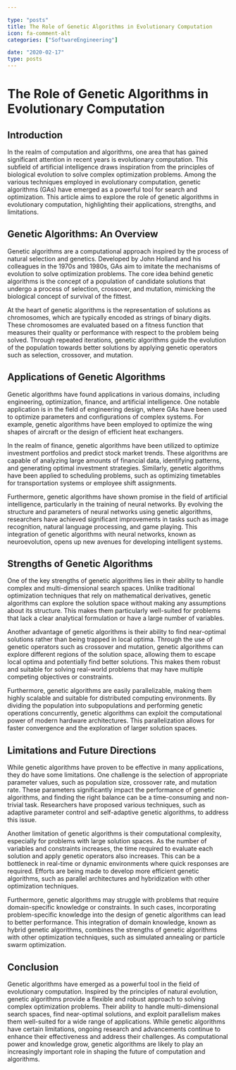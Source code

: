 ```yaml
---

type: "posts"
title: The Role of Genetic Algorithms in Evolutionary Computation
icon: fa-comment-alt
categories: ["SoftwareEngineering"]

date: "2020-02-17"
type: posts
---
```





# The Role of Genetic Algorithms in Evolutionary Computation

## Introduction

In the realm of computation and algorithms, one area that has gained significant attention in recent years is evolutionary computation. This subfield of artificial intelligence draws inspiration from the principles of biological evolution to solve complex optimization problems. Among the various techniques employed in evolutionary computation, genetic algorithms (GAs) have emerged as a powerful tool for search and optimization. This article aims to explore the role of genetic algorithms in evolutionary computation, highlighting their applications, strengths, and limitations.

## Genetic Algorithms: An Overview

Genetic algorithms are a computational approach inspired by the process of natural selection and genetics. Developed by John Holland and his colleagues in the 1970s and 1980s, GAs aim to imitate the mechanisms of evolution to solve optimization problems. The core idea behind genetic algorithms is the concept of a population of candidate solutions that undergo a process of selection, crossover, and mutation, mimicking the biological concept of survival of the fittest.

At the heart of genetic algorithms is the representation of solutions as chromosomes, which are typically encoded as strings of binary digits. These chromosomes are evaluated based on a fitness function that measures their quality or performance with respect to the problem being solved. Through repeated iterations, genetic algorithms guide the evolution of the population towards better solutions by applying genetic operators such as selection, crossover, and mutation.

## Applications of Genetic Algorithms

Genetic algorithms have found applications in various domains, including engineering, optimization, finance, and artificial intelligence. One notable application is in the field of engineering design, where GAs have been used to optimize parameters and configurations of complex systems. For example, genetic algorithms have been employed to optimize the wing shapes of aircraft or the design of efficient heat exchangers.

In the realm of finance, genetic algorithms have been utilized to optimize investment portfolios and predict stock market trends. These algorithms are capable of analyzing large amounts of financial data, identifying patterns, and generating optimal investment strategies. Similarly, genetic algorithms have been applied to scheduling problems, such as optimizing timetables for transportation systems or employee shift assignments.

Furthermore, genetic algorithms have shown promise in the field of artificial intelligence, particularly in the training of neural networks. By evolving the structure and parameters of neural networks using genetic algorithms, researchers have achieved significant improvements in tasks such as image recognition, natural language processing, and game playing. This integration of genetic algorithms with neural networks, known as neuroevolution, opens up new avenues for developing intelligent systems.

## Strengths of Genetic Algorithms

One of the key strengths of genetic algorithms lies in their ability to handle complex and multi-dimensional search spaces. Unlike traditional optimization techniques that rely on mathematical derivatives, genetic algorithms can explore the solution space without making any assumptions about its structure. This makes them particularly well-suited for problems that lack a clear analytical formulation or have a large number of variables.

Another advantage of genetic algorithms is their ability to find near-optimal solutions rather than being trapped in local optima. Through the use of genetic operators such as crossover and mutation, genetic algorithms can explore different regions of the solution space, allowing them to escape local optima and potentially find better solutions. This makes them robust and suitable for solving real-world problems that may have multiple competing objectives or constraints.

Furthermore, genetic algorithms are easily parallelizable, making them highly scalable and suitable for distributed computing environments. By dividing the population into subpopulations and performing genetic operations concurrently, genetic algorithms can exploit the computational power of modern hardware architectures. This parallelization allows for faster convergence and the exploration of larger solution spaces.

## Limitations and Future Directions

While genetic algorithms have proven to be effective in many applications, they do have some limitations. One challenge is the selection of appropriate parameter values, such as population size, crossover rate, and mutation rate. These parameters significantly impact the performance of genetic algorithms, and finding the right balance can be a time-consuming and non-trivial task. Researchers have proposed various techniques, such as adaptive parameter control and self-adaptive genetic algorithms, to address this issue.

Another limitation of genetic algorithms is their computational complexity, especially for problems with large solution spaces. As the number of variables and constraints increases, the time required to evaluate each solution and apply genetic operators also increases. This can be a bottleneck in real-time or dynamic environments where quick responses are required. Efforts are being made to develop more efficient genetic algorithms, such as parallel architectures and hybridization with other optimization techniques.

Furthermore, genetic algorithms may struggle with problems that require domain-specific knowledge or constraints. In such cases, incorporating problem-specific knowledge into the design of genetic algorithms can lead to better performance. This integration of domain knowledge, known as hybrid genetic algorithms, combines the strengths of genetic algorithms with other optimization techniques, such as simulated annealing or particle swarm optimization.

## Conclusion

Genetic algorithms have emerged as a powerful tool in the field of evolutionary computation. Inspired by the principles of natural evolution, genetic algorithms provide a flexible and robust approach to solving complex optimization problems. Their ability to handle multi-dimensional search spaces, find near-optimal solutions, and exploit parallelism makes them well-suited for a wide range of applications. While genetic algorithms have certain limitations, ongoing research and advancements continue to enhance their effectiveness and address their challenges. As computational power and knowledge grow, genetic algorithms are likely to play an increasingly important role in shaping the future of computation and algorithms.
